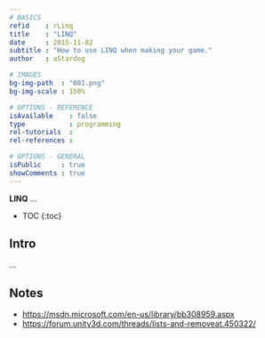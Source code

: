 ```yaml
---
# BASICS
refid    : rLinq
title    : "LINQ"
date     : 2015-11-02
subtitle : "How to use LINQ when making your game."
author   : aStardog

# IMAGES
bg-img-path  : "001.png"
bg-img-scale : 150%

# OPTIONS - REFERENCE
isAvailable    : false
type           : programming
rel-tutorials  : 
rel-references : 

# OPTIONS - GENERAL
isPublic     : true
showComments : true
---
```

**LINQ** ...

* TOC
{:toc}

## Intro

...

## Notes

* https://msdn.microsoft.com/en-us/library/bb308959.aspx
* https://forum.unity3d.com/threads/lists-and-removeat.450322/
